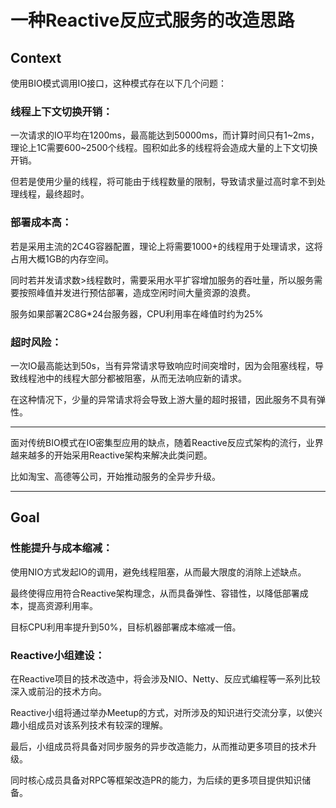 # 一种Reactive反应式服务的改造思路

## Context

使用BIO模式调用IO接口，这种模式存在以下几个问题：

### 线程上下文切换开销：

一次请求的IO平均在1200ms，最高能达到50000ms，而计算时间只有1~2ms，理论上1C需要600~2500个线程。囤积如此多的线程将会造成大量的上下文切换开销。

但若是使用少量的线程，将可能由于线程数量的限制，导致请求量过高时拿不到处理线程，最终超时。

### 部署成本高：

若是采用主流的2C4G容器配置，理论上将需要1000+的线程用于处理请求，这将占用大概1GB的内存空间。

同时若并发请求数>线程数时，需要采用水平扩容增加服务的吞吐量，所以服务需要按照峰值并发进行预估部署，造成空闲时间大量资源的浪费。

服务如果部署2C8G*24台服务器，CPU利用率在峰值时约为25%

### 超时风险：

一次IO最高能达到50s，当有异常请求导致响应时间突增时，因为会阻塞线程，导致线程池中的线程大部分都被阻塞，从而无法响应新的请求。

在这种情况下，少量的异常请求将会导致上游大量的超时报错，因此服务不具有弹性。

---

面对传统BIO模式在IO密集型应用的缺点，随着Reactive反应式架构的流行，业界越来越多的开始采用Reactive架构来解决此类问题。

比如淘宝、高德等公司，开始推动服务的全异步升级。

---

## Goal

### 性能提升与成本缩减：

使用NIO方式发起IO的调用，避免线程阻塞，从而最大限度的消除上述缺点。

最终使得应用符合Reactive架构理念，从而具备弹性、容错性，以降低部署成本，提高资源利用率。

目标CPU利用率提升到50%，目标机器部署成本缩减一倍。

### Reactive小组建设：

在Reactive项目的技术改造中，将会涉及NIO、Netty、反应式编程等一系列比较深入或前沿的技术方向。

Reactive小组将通过举办Meetup的方式，对所涉及的知识进行交流分享，以使兴趣小组成员对该系列技术有较深的理解。

最后，小组成员将具备对同步服务的异步改造能力，从而推动更多项目的技术升级。

同时核心成员具备对RPC等框架改造PR的能力，为后续的更多项目提供知识储备。